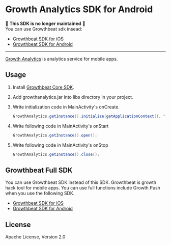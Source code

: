 # Growth Analytics SDK for Android

:rotating_light: **This SDK is no longer maintained** :rotating_light:  
You can use Growthbeat sdk insead:
* [Growthbeat SDK for iOS](https://github.com/SIROK/growthbeat-ios/)
* [Growthbeat SDK for Android](https://github.com/SIROK/growthbeat-android/)

---

[Growth Analytics](https://analytics.growthbeat.com/) is analytics service for mobile apps.

## Usage 

1. Install [Growthbeat Core SDK](https://github.com/SIROK/growthbeat-core-android).

1. Add growthanalytics.jar into libs directory in your project.

1. Write initialization code in MainActivity's onCreate.

	```java
	GrowthAnalytics.getInstance().initialize(getApplicationContext(), "APPLICATION_ID", "CREDENTIAL_ID");
	```

1. Write following code in MainActivity's onStart

	```java
	GrowthAnalytics.getInstance().open();
	```

1. Write following code in MainActivity's onStop

	```java
	GrowthAnalytics.getInstance().close();
	```

## Growthbeat Full SDK

You can use Growthbeat SDK instead of this SDK. Growthbeat is growth hack tool for mobile apps. You can use full functions include Growth Push when you use the following SDK.

* [Growthbeat SDK for iOS](https://github.com/SIROK/growthbeat-ios/)
* [Growthbeat SDK for Android](https://github.com/SIROK/growthbeat-android/)

## License

Apache License, Version 2.0

